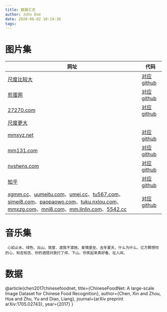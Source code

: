 ```yaml
---
title: 数据汇总
author: John Doe
date: 2020-06-02 10:14:38
tags:
---
```

# 图片集

|网址|代码|
|--|--|
|[尺度比较大](http://www.mzitu.com) | [对应github](https://github.com/DarkSand/mzituSpider)|
|[煎蛋网](http://jandan.net/ooxx) | [对应github](https://github.com/tzshlyt/jandanGirlSpider/)|
|[27270.com](http://www.27270.com) | [对应github](https://github.com/sunnywalden/scrapy_beauty)|
|[尺度更大](http://hnalady.com)|
|[mmxyz.net](http://www.mmxyz.net/) | [对应github](https://github.com/helpcode/mmxyz)|
|[mm131.com](http://www.mm131.com/) | [对应github](https://github.com/cunxi1992/grab_beautiful_girls_pictures)|
|[nvshens.com](https://www.nvshens.com/rank/sum/) | [对应github](https://github.com/Wing-Li/znns)|
|[知乎](https://www.zhihu.com/api/v4/questions/49364343/answers?limit=100&offset=10) | [对应github](https://github.com/qianlongo/node-small-crawler)|
|[xgmm.cc](http://www.xgmm.cc)、[uumeitu.com](http://www.uumeitu.com/)、[umei.cc](http://www.umei.cc/)、[tu567.com](http://www.tu567.com)、[simei8.com](http://www.simei8.com)、[paopaowo.com](http://www.paopaowo.com)、[tuku.nxlou.com](http://tuku.nxlou.com/)、[mmxzg.com](http://www.mmxzg.com)、[mni8.com](http://www.mni8.com)、[mm.linlin.com](http://mm.linlin.com)、[5542.cc](http://www.5542.cc) | [对应github](https://github.com/jjeffcaii/sexyimg-spider)|

# 音乐集
```
 心如止水、绿色、出山、我曾、渡我不渡她、爱情堡垒、去年夏天、什么为什么、亿万颗想你的心、知否知否、你的酒馆对我打了烊、下山、你笑起来真好看、在人间、
```

# 数据

@article{chen2017chinesefoodnet,
  title={ChineseFoodNet: A large-scale Image Dataset for Chinese Food Recognition},
  author={Chen, Xin and Zhou, Hua and Zhu, Yu and Diao, Liang},
  journal={arXiv preprint arXiv:1705.02743},
  year={2017}
}
